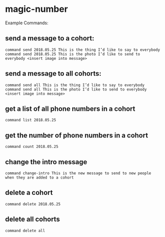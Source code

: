 # magic-number

Example Commands:

## send a message to a cohort:

`command send 2018.05.25 This is the thing I’d like to say to everybody`
`command send 2018.05.25 This is the photo I’d like to send to everybody <insert image into message>`


## send a message to all cohorts:

`command send all This is the thing I’d like to say to everybody`
`command send all This is the photo I’d like to send to everybody <insert image into message>`


## get a list of all phone numbers in a cohort

`command list 2018.05.25`


## get the number of phone numbers in a cohort

`command count 2018.05.25`


## change the intro message

`command change-intro This is the new message to send to new people when they are added to a cohort`


## delete a cohort

`command delete 2018.05.25`


## delete all cohorts

`command delete all`

